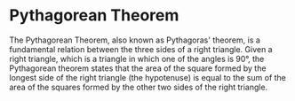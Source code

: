 # Pythagorean Theorem

The Pythagorean Theorem, also known as Pythagoras' theorem,
is a fundamental relation between the three sides of a right
triangle. Given a right triangle, which is a triangle in which
one of the angles is 90°, the Pythagorean theorem states that
the area of the square formed by the longest side of the right
triangle (the hypotenuse) is equal to the sum of the area of the
squares formed by the other two sides of the right triangle.
